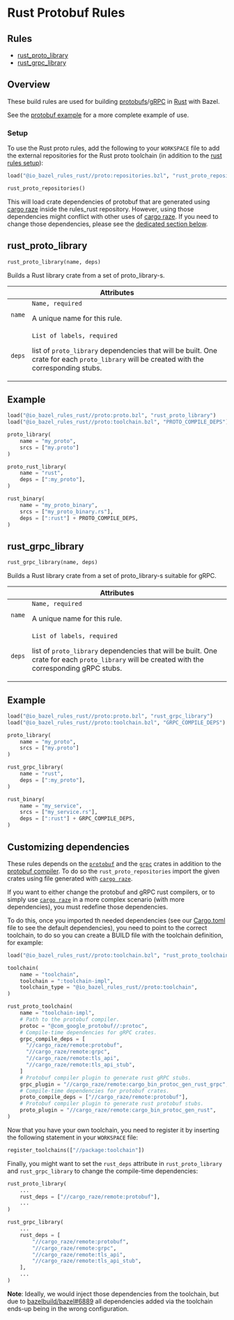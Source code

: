 # Rust Protobuf Rules

<div class="toc">
  <h2>Rules</h2>
  <ul>
    <li><a href="#rust_proto_library">rust_proto_library</a></li>
    <li><a href="#rust_grpc_library">rust_grpc_library</a></li>
  </ul>
</div>

## Overview

These build rules are used for building [protobufs][protobuf]/[gRPC][grpc] in [Rust][rust] with Bazel.

[rust]: http://www.rust-lang.org/
[protobuf]: https://developers.google.com/protocol-buffers/
[grpc]: https://grpc.io

See the [protobuf example](../examples/proto) for a more complete example of use.

### Setup

To use the Rust proto rules, add the following to your `WORKSPACE` file to add the
external repositories for the Rust proto toolchain (in addition to the [rust rules setup](..)):

```python
load("@io_bazel_rules_rust//proto:repositories.bzl", "rust_proto_repositories")

rust_proto_repositories()
```

This will load crate dependencies of protobuf that are generated using
[cargo raze](https://github.com/google/cargo-raze) inside the rules_rust
repository. However, using those dependencies might conflict with other uses
of [cargo raze](https://github.com/google/cargo-raze). If you need to change
those dependencies, please see the [dedicated section below](#custom-deps).

<a name="rust_proto_library"></a>
## rust_proto_library

```python
rust_proto_library(name, deps)
```

Builds a Rust library crate from a set of proto_library-s.

<table class="table table-condensed table-bordered table-params">
  <colgroup>
    <col class="col-param" />
    <col class="param-description" />
  </colgroup>
  <thead>
    <tr>
      <th colspan="2">Attributes</th>
    </tr>
  </thead>
  <tbody>
    <tr>
      <td><code>name</code></td>
      <td>
        <code>Name, required</code>
        <p>A unique name for this rule.</p>
      </td>
    </tr>
    <tr>
      <td><code>deps</code></td>
      <td>
        <code>List of labels, required</code>
        <p>
            list of <code>proto_library</code> dependencies that will be built. One
            crate for each <code>proto_library</code> will be created with the corresponding
            stubs.
        </p>
      </td>
    </tr>
  </tbody>
</table>

## Example

```python
load("@io_bazel_rules_rust//proto:proto.bzl", "rust_proto_library")
load("@io_bazel_rules_rust//proto:toolchain.bzl", "PROTO_COMPILE_DEPS")

proto_library(
    name = "my_proto",
    srcs = ["my.proto"]
)

proto_rust_library(
    name = "rust",
    deps = [":my_proto"],
)

rust_binary(
    name = "my_proto_binary",
    srcs = ["my_proto_binary.rs"],
    deps = [":rust"] + PROTO_COMPILE_DEPS,
)
```


<a name="rust_grpc_library"></a>
## rust_grpc_library

```python
rust_grpc_library(name, deps)
```

Builds a Rust library crate from a set of proto_library-s suitable for gRPC.

<table class="table table-condensed table-bordered table-params">
  <colgroup>
    <col class="col-param" />
    <col class="param-description" />
  </colgroup>
  <thead>
    <tr>
      <th colspan="2">Attributes</th>
    </tr>
  </thead>
  <tbody>
    <tr>
      <td><code>name</code></td>
      <td>
        <code>Name, required</code>
        <p>A unique name for this rule.</p>
      </td>
    </tr>
    <tr>
      <td><code>deps</code></td>
      <td>
        <code>List of labels, required</code>
        <p>
            list of <code>proto_library</code> dependencies that will be built. One
            crate for each <code>proto_library</code> will be created with the corresponding
            gRPC stubs.
        </p>
      </td>
    </tr>
  </tbody>
</table>

## Example

```python
load("@io_bazel_rules_rust//proto:proto.bzl", "rust_grpc_library")
load("@io_bazel_rules_rust//proto:toolchain.bzl", "GRPC_COMPILE_DEPS")

proto_library(
    name = "my_proto",
    srcs = ["my.proto"]
)

rust_grpc_library(
    name = "rust",
    deps = [":my_proto"],
)

rust_binary(
    name = "my_service",
    srcs = ["my_service.rs"],
    deps = [":rust"] + GRPC_COMPILE_DEPS,
)
```

## <a name="custom-deps">Customizing dependencies

These rules depends on the [`protobuf`](https://crates.io/protobuf) and
the [`grpc`](https://crates.io/grpc) crates in addition to the [protobuf
compiler](https://github.com/google/protobuf). To do so the
`rust_proto_repositories` import the given crates using file generated with
[`cargo raze`](https://github.com/google/cargo-raze).

If you want to either change the protobuf and gRPC rust compilers, or to
simply use [`cargo raze`](https://github.com/google/cargo-raze) in a more
complex scenario (with more dependencies), you must redefine those
dependencies.

To do this, once you imported th needed dependencies (see our
[Cargo.toml](raze/Cargo.toml) file to see the default dependencies), you
need to point to the correct toolchain, to do so you can create a BUILD
file with the toolchain definition, for example:

```python
load("@io_bazel_rules_rust//proto:toolchain.bzl", "rust_proto_toolchain")

toolchain(
    name = "toolchain",
    toolchain = ":toolchain-impl",
    toolchain_type = "@io_bazel_rules_rust//proto:toolchain",
)

rust_proto_toolchain(
    name = "toolchain-impl",
    # Path to the protobuf compiler.
    protoc = "@com_google_protobuf//:protoc",
    # Compile-time dependencies for gRPC crates.
    grpc_compile_deps = [
      "//cargo_raze/remote:protobuf",
      "//cargo_raze/remote:grpc",
      "//cargo_raze/remote:tls_api",
      "//cargo_raze/remote:tls_api_stub",
    ]
    # Protobuf compiler plugin to generate rust gRPC stubs.
    grpc_plugin = "//cargo_raze/remote:cargo_bin_protoc_gen_rust_grpc",
    # Compile-time dependencies for protobuf crates.
    proto_compile_deps = ["//cargo_raze/remote:protobuf"],
    # Protobuf compiler plugin to generate rust protobuf stubs.
    proto_plugin = "//cargo_raze/remote:cargo_bin_protoc_gen_rust",
)
```

Now that you have your own toolchain, you need to register it by
inserting the following statement in your `WORKSPACE` file:

```python
register_toolchains(["//package:toolchain"])
```

Finally, you might want to set the `rust_deps` attribute in
`rust_proto_library` and `rust_grpc_library` to change the compile-time
dependencies:

```python
rust_proto_library(
    ...
    rust_deps = ["//cargo_raze/remote:protobuf"],
    ...
)

rust_grpc_library(
    ...
    rust_deps = [
        "//cargo_raze/remote:protobuf",
        "//cargo_raze/remote:grpc",
        "//cargo_raze/remote:tls_api",
        "//cargo_raze/remote:tls_api_stub",
    ],
    ...
)
```

__Note__: Ideally, we would inject those dependencies from the toolchain,
but due to [bazelbuild/bazel#6889](https://github.com/bazelbuild/bazel/issues/6889)
all dependencies added via the toolchain ends-up being in the wrong
configuration.

